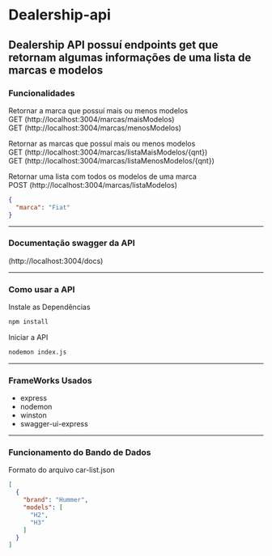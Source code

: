 # Dealership-api

## Dealership API possuí endpoints get que retornam algumas informações de uma lista de marcas e modelos

### Funcionalidades

Retornar a marca que possuí mais ou menos modelos<br>
GET (http://localhost:3004/marcas/maisModelos)<br>
GET (http://localhost:3004/marcas/menosModelos)

Retornar as marcas que possuí mais ou menos modelos<br>
GET (http://localhost:3004/marcas/listaMaisModelos/{qnt})<br>
GET (http://localhost:3004/marcas/listaMenosModelos/{qnt})


Retornar uma lista com todos os modelos de uma marca<br>
POST (http://localhost:3004/marcas/listaModelos)
```json
{
  "marca": "Fiat"
}
```

---

### Documentação swagger da API

(http://localhost:3004/docs)

---

### Como usar a API

Instale as Dependências
```bash
npm install
```

Iniciar a API
```bash
nodemon index.js
```

---

### FrameWorks Usados
- express
- nodemon
- winston
- swagger-ui-express

---

### Funcionamento do Bando de Dados
Formato do arquivo car-list.json
```json
[
  {
    "brand": "Hummer",
    "models": [
      "H2",
      "H3"
    ]
  }
]
```
